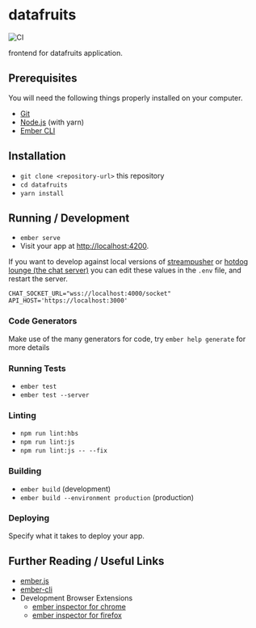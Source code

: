 # datafruits

![CI](https://github.com/datafruits/datafruits/workflows/CI/badge.svg)

frontend for datafruits application.

## Prerequisites

You will need the following things properly installed on your computer.

- [Git](https://git-scm.com/)
- [Node.js](https://nodejs.org/) (with yarn)
- [Ember CLI](https://ember-cli.com/)

## Installation

- `git clone <repository-url>` this repository
- `cd datafruits`
- `yarn install`

## Running / Development

- `ember serve`
- Visit your app at [http://localhost:4200](http://localhost:4200).

If you want to develop against local versions of
[streampusher](https://github.com/streampusher/) or [hotdog
lounge (the chat server)](https://github.com/datafruits/hotdog_lounge) you can
edit these values in the `.env` file, and restart the server.

```
CHAT_SOCKET_URL="wss://localhost:4000/socket"
API_HOST='https://localhost:3000'
```

### Code Generators

Make use of the many generators for code, try `ember help generate` for more details

### Running Tests

- `ember test`
- `ember test --server`

### Linting

- `npm run lint:hbs`
- `npm run lint:js`
- `npm run lint:js -- --fix`

### Building

- `ember build` (development)
- `ember build --environment production` (production)

### Deploying

Specify what it takes to deploy your app.

## Further Reading / Useful Links

- [ember.js](http://emberjs.com/)
- [ember-cli](https://ember-cli.com/)
- Development Browser Extensions
  - [ember inspector for chrome](https://chrome.google.com/webstore/detail/ember-inspector/bmdblncegkenkacieihfhpjfppoconhi)
  - [ember inspector for firefox](https://addons.mozilla.org/en-US/firefox/addon/ember-inspector/)
